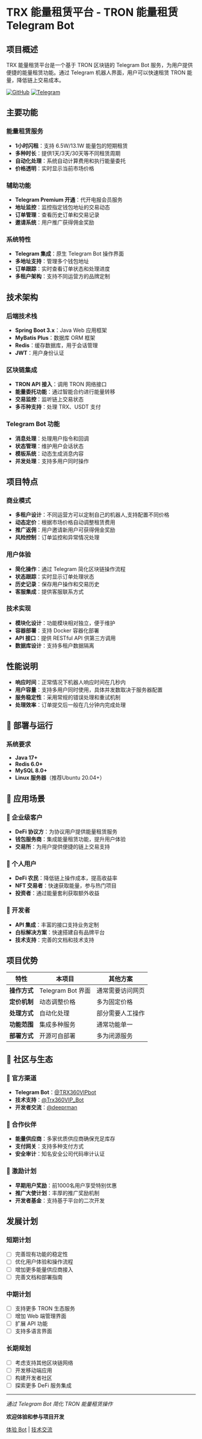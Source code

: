 # TRX 能量租赁平台 - TRON 能量租赁 Telegram Bot

## 项目概述

TRX 能量租赁平台是一个基于 TRON 区块链的 Telegram Bot 服务，为用户提供便捷的能量租赁功能。通过 Telegram 机器人界面，用户可以快速租赁 TRON 能量，降低链上交易成本。

[![GitHub](https://img.shields.io/badge/GitHub-开源项目-blue)](https://github.com/deeprman-bot/trx-rental-platform)
[![Telegram](https://img.shields.io/badge/Telegram-立即体验-0088cc)](https://t.me/TRX360VIPbot)

## 主要功能

### 能量租赁服务
- **1小时闪租**：支持 6.5W/13.1W 能量包的短期租赁
- **多种时长**：提供1天/3天/30天等不同租赁周期
- **自动化处理**：系统自动计算费用和执行能量委托
- **价格透明**：实时显示当前市场价格

### 辅助功能
- **Telegram Premium 开通**：代开电报会员服务
- **地址监控**：监控指定钱包地址的交易动态
- **订单管理**：查看历史订单和交易记录
- **邀请系统**：用户推广获得佣金奖励

### 系统特性
- **Telegram 集成**：原生 Telegram Bot 操作界面
- **多地址支持**：管理多个钱包地址
- **订单跟踪**：实时查看订单状态和处理进度
- **多租户架构**：支持不同运营方的品牌定制

## 技术架构

### 后端技术栈
- **Spring Boot 3.x**：Java Web 应用框架
- **MyBatis Plus**：数据库 ORM 框架
- **Redis**：缓存数据库，用于会话管理
- **JWT**：用户身份认证

### 区块链集成
- **TRON API 接入**：调用 TRON 网络接口
- **能量委托功能**：通过智能合约进行能量转移
- **交易监控**：监听链上交易状态
- **多币种支持**：处理 TRX、USDT 支付

### Telegram Bot 功能
- **消息处理**：处理用户指令和回调
- **状态管理**：维护用户会话状态
- **模板系统**：动态生成消息内容
- **并发处理**：支持多用户同时操作

## 项目特点

### 商业模式
- **多租户设计**：不同运营方可以定制自己的机器人,支持配置不同价格
- **动态定价**：根据市场价格自动调整租赁费用
- **推广返佣**：用户邀请新用户可获得佣金奖励
- **风险控制**：订单监控和异常情况处理

### 用户体验
- **简化操作**：通过 Telegram 简化区块链操作流程
- **状态跟踪**：实时显示订单处理状态
- **历史记录**：保存用户操作和交易历史
- **客服集成**：提供客服联系方式

### 技术实现
- **模块化设计**：功能模块相对独立，便于维护
- **容器部署**：支持 Docker 容器化部署
- **API 接口**：提供 RESTful API 供第三方调用
- **数据库设计**：支持多租户数据隔离

## 性能说明

- **响应时间**：正常情况下机器人响应时间在几秒内
- **用户容量**：支持多用户同时使用，具体并发数取决于服务器配置
- **服务稳定性**：采用常规的错误处理和重试机制
- **处理效率**：订单提交后一般在几分钟内完成处理

## 🚀 部署与运行

### 系统要求
- **Java 17+**
- **Redis 6.0+**
- **MySQL 8.0+**
- **Linux 服务器**（推荐Ubuntu 20.04+）

## 🌈 应用场景

### 💼 企业级客户
- **DeFi 协议方**：为协议用户提供能量租赁服务
- **钱包服务商**：集成能量租赁功能，提升用户体验
- **交易所**：为用户提供便捷的链上交易支持

### 👥 个人用户
- **DeFi 农民**：降低链上操作成本，提高收益率
- **NFT 交易者**：快速获取能量，参与热门项目
- **投资者**：通过能量套利获取额外收益

### 🎯 开发者
- **API 集成**：丰富的接口支持业务定制
- **白标解决方案**：快速搭建自有品牌平台
- **技术支持**：完善的文档和技术支持

## 项目优势

| 特性 | 本项目 | 其他方案 |
|------|----------|----------|
| **操作方式** | Telegram Bot 界面 | 通常需要访问网页 |
| **定价机制** | 动态调整价格 | 多为固定价格 |
| **处理方式** | 自动化处理 | 部分需要人工操作 |
| **功能范围** | 集成多种服务 | 通常功能单一 |
| **部署方式** | 开源可自部署 | 多为闭源服务 |

## 🎉 社区与生态

### 📱 官方渠道
- **Telegram Bot**：[@TRX360VIPbot](https://t.me/TRX360VIPbot)
- **技术支持**：[@Trx360VIP_Bot](https://t.me/Trx360VIP_Bot)
- **开发者交流**：[@deeprman](https://t.me/deeprman)

### 🤝 合作伙伴
- **能量供应商**：多家优质供应商确保充足库存
- **支付网关**：支持多种支付方式
- **安全审计**：知名安全公司代码审计认证

### 🎁 激励计划
- **早期用户奖励**：前1000名用户享受特别优惠
- **推广大使计划**：丰厚的推广奖励机制
- **开发者基金**：支持基于平台的二次开发

## 发展计划

### 短期计划
- [ ] 完善现有功能的稳定性
- [ ] 优化用户体验和操作流程
- [ ] 增加更多能量供应商接入
- [ ] 完善文档和部署指南

### 中期计划
- [ ] 支持更多 TRON 生态服务
- [ ] 增加 Web 端管理界面
- [ ] 扩展 API 功能
- [ ] 支持多语言界面

### 长期规划
- [ ] 考虑支持其他区块链网络
- [ ] 开发移动端应用
- [ ] 构建开发者社区
- [ ] 探索更多 DeFi 服务集成
---

*通过 Telegram Bot 简化 TRON 能量租赁操作*

**欢迎体验和参与项目开发**

[体验 Bot](https://t.me/TRX360VIPbot) | [技术交流](https://t.me/deeprman) 
